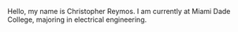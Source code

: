 Hello, my name is Christopher Reymos. I am currently at Miami Dade College, majoring in electrical engineering.
